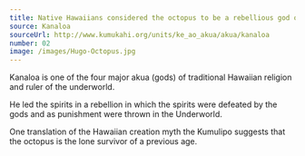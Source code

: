 ```yaml
---
title: Native Hawaiians considered the octopus to be a rebellious god of the underworld.
source: Kanaloa
sourceUrl: http://www.kumukahi.org/units/ke_ao_akua/akua/kanaloa
number: 02
image: /images/Hugo-Octopus.jpg
---
```


Kanaloa is one of the four major akua (gods) of traditional Hawaiian religion and ruler of the underworld.

He led the spirits in a rebellion in which the spirits were defeated by the gods and as punishment were thrown in the Underworld.

One translation of the Hawaiian creation myth the Kumulipo suggests that the octopus is the lone survivor of a previous age.
